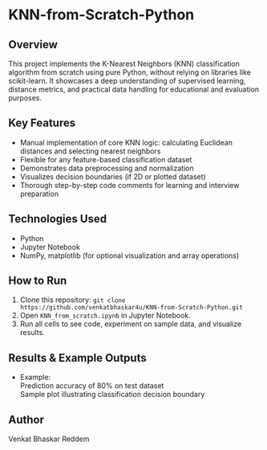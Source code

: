 # KNN-from-Scratch-Python

## Overview
This project implements the K-Nearest Neighbors (KNN) classification algorithm from scratch using pure Python, without relying on libraries like scikit-learn. It showcases a deep understanding of supervised learning, distance metrics, and practical data handling for educational and evaluation purposes.

## Key Features
- Manual implementation of core KNN logic: calculating Euclidean distances and selecting nearest neighbors
- Flexible for any feature-based classification dataset
- Demonstrates data preprocessing and normalization
- Visualizes decision boundaries (if 2D or plotted dataset)
- Thorough step-by-step code comments for learning and interview preparation

## Technologies Used
- Python
- Jupyter Notebook
- NumPy, matplotlib (for optional visualization and array operations)

## How to Run
1. Clone this repository: `git clone https://github.com/venkatbhaskar4u/KNN-from-Scratch-Python.git`
2. Open `KNN_from_scratch.ipynb` in Jupyter Notebook.
3. Run all cells to see code, experiment on sample data, and visualize results.

## Results & Example Outputs
- Example:  
Prediction accuracy of 80% on test dataset  
Sample plot illustrating classification decision boundary

## Author
Venkat Bhaskar Reddem
